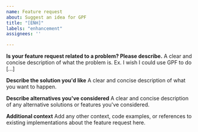 ```yaml
---
name: Feature request
about: Suggest an idea for GPF
title: "[ENH]"
labels: "enhancement"
assignees: ''

---
```


**Is your feature request related to a problem? Please describe.**
A clear and concise description of what the problem is. Ex. I wish I could use GPF to do [...]

**Describe the solution you'd like**
A clear and concise description of what you want to happen.

**Describe alternatives you've considered**
A clear and concise description of any alternative solutions or features you've considered.

**Additional context**
Add any other context, code examples, or references to existing implementations about the feature request here.